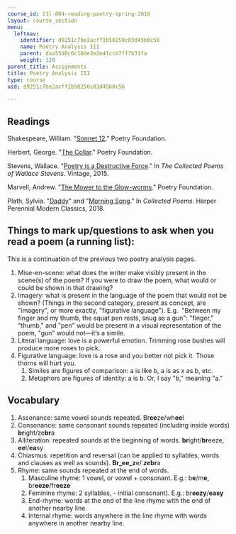 ```yaml
---
course_id: 21l-004-reading-poetry-spring-2018
layout: course_section
menu:
  leftnav:
    identifier: d9251c7be2acff1b50250c03d45b0c56
    name: Poetry Analysis III
    parent: daa55d0c6c18de2e2e41ccb7ff7b31fa
    weight: 120
parent_title: Assignments
title: Poetry Analysis III
type: course
uid: d9251c7be2acff1b50250c03d45b0c56

---
```


Readings
--------

Shakespeare, William. "[Sonnet 12](https://www.poetryfoundation.org/poems/90067/sonnet-12-when-i-do-count-the-clock-that-tells-the-time-578cfa272532b)." Poetry Foundation.

Herbert, George. "[The Collar](https://www.poetryfoundation.org/poems/44360/the-collar)." Poetry Foundation.

Stevens, Wallace. "[Poetry is a Destructive Force](https://www.poetryfoundation.org/poems/57606/poetry-is-a-destructive-force)." In _The Collected Poems of Wallace Stevens_. Vintage, 2015.

Marvell, Andrew. "[The Mower to the Glow-worms](https://www.poetryfoundation.org/poems/44685/the-mower-to-the-glow-worms)." Poetry Foundation.

Plath, Sylvia. "[Daddy](https://www.poetryfoundation.org/poems/48999/daddy-56d22aafa45b2)" and "[Morning Song](https://www.poetryfoundation.org/poems/49008/morning-song-56d22ab4a0cee)." In _Collected Poems_. Harper Perennial Modern Classics, 2018.

Things to mark up/questions to ask when you read a poem (a running list):
-------------------------------------------------------------------------

This is a continuation of the previous two poetry analysis pages.

1.  Mise-en-scene: what does the writer make visibly present in the scene(s) of the poem? If you were to draw the poem, what would or could be shown in that drawing?
2.  Imagery: what is present in the language of the poem that would not be shown? (Things in the second category, present as concept, are "imagery", or more exactly, "figurative language"). E.g.  "Between my finger and my thumb, the squat pen rests, snug as a gun": "finger," "thumb," and "pen" would be present in a visual representation of the poem, "gun" would not—it’s a simile.
3.  Literal language: love is a powerful emotion. Trimming rose bushes will produce more roses to pick.
4.  Figurative language: love is a rose and you better not pick it. Those thorns will hurt you.
    1.  Similes are figures of comparison: a is like b, a is as x as b, etc.
    2.  Metaphors are figures of identity: a is b. Or, I say "b," meaning "a."

Vocabulary
----------

1.  Assonance: same vowel sounds repeated. Br**ee**ze/wh**ee**l
2.  Consonance: same consonant sounds repeated (including inside words) **br**ight/ze**br**a
3.  Alliteration: repeated sounds at the beginning of words. **br**ight/**br**eeze, **ee**l/**ea**sy
4.  Chiasmus: repetition and reversal (can be applied to syllables, words and clauses as well as sounds). **Br_ee_z**e/ _**ze**_**br**a
5.  Rhyme: same sounds repeated at the end of words.
    1.  Masculine rhyme: 1 vowel, or vowel + consonant. E.g.: b**e**/m**e**, br**eeze**/fr**eeze**
    2.  Feminine rhyme: 2 syllables, - initial consonant). E.g.: br**eezy**/**easy**
    3.  End-rhyme: words at the end of the line rhyme with the end of another nearby line.
    4.  Internal rhyme: words anywhere in the line rhyme with words anywhere in another nearby line.